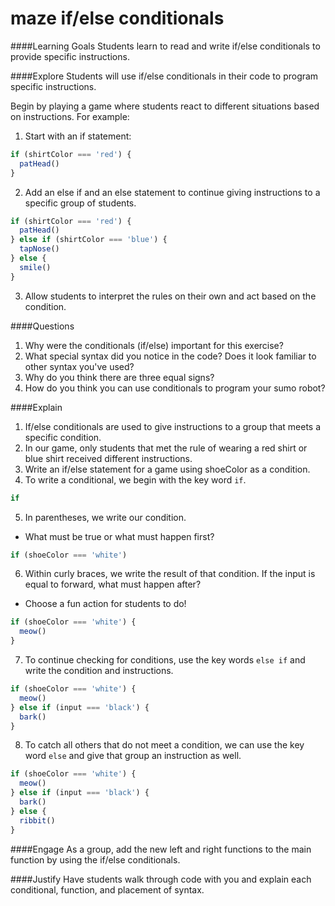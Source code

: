 # maze if/else conditionals

####Learning Goals
Students learn to read and write if/else conditionals to provide specific instructions.

####Explore
Students will use if/else conditionals in their code to program specific instructions.
  
Begin by playing a game where students react to different situations based on instructions. For example:

1. Start with an if statement:
```js
if (shirtColor === 'red') {
  patHead()
} 
```
2. Add an else if and an else statement to continue giving instructions to a specific group of students.
```js
if (shirtColor === 'red') {
  patHead()
} else if (shirtColor === 'blue') {
  tapNose()
} else {
  smile()
}
```
3. Allow students to interpret the rules on their own and act based on the condition. 

####Questions
1. Why were the conditionals (if/else) important for this exercise?
2. What special syntax did you notice in the code? Does it look familiar to other syntax you've used?
3. Why do you think there are three equal signs?
4. How do you think you can use conditionals to program your sumo robot?

####Explain
1. If/else conditionals are used to give instructions to a group that meets a specific condition. 
2. In our game, only students that met the rule of wearing a red shirt or blue shirt received different instructions. 
3. Write an if/else statement for a game using shoeColor as a condition.
4. To write a conditional, we begin with the key word ```if```.  
```js
if
```
5. In parentheses, we write our condition.
  + What must be true or what must happen first?
```js
if (shoeColor === 'white')
```
6. Within curly braces, we write the result of that condition. If the input is equal to forward, what must happen after?
  + Choose a fun action for students to do!
```js
if (shoeColor === 'white') {
  meow()
}
```
7. To continue checking for conditions, use the key words ```else if``` and write the condition and instructions. 
```js
if (shoeColor === 'white') {
  meow()
} else if (input === 'black') {
  bark()
}
```
8. To catch all others that do not meet a condition, we can use the key word ```else``` and give that group an instruction as well.
```js
if (shoeColor === 'white') {
  meow()
} else if (input === 'black') {
  bark()
} else {
  ribbit()
}
```

####Engage
As a group, add the new left and right functions to the main function by using the if/else conditionals.


####Justify
Have students walk through code with you and explain each conditional, function, and placement of syntax. 


